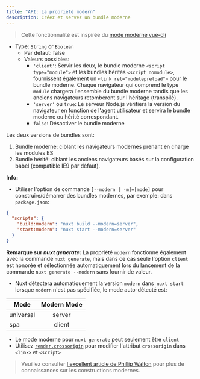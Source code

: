 ```yaml
---
title: "API: La propriété modern"
description: Créez et servez un bundle moderne
---
```


> Cette fonctionnalité est inspirée du [mode moderne vue-cli](https://cli.vuejs.org/guide/browser-compatibility.html#modern-mode) 

- Type: `String` or `Boolean`
  - Par défaut: false
  - Valeurs possibles:
    - `'client'`: Servir les deux, le bundle moderne `<script type="module">` et les bundles hérités `<script nomodule>`, fournissent également un `<link rel="modulepreload">` pour le bundle moderne. Chaque navigateur qui comprend le type `module` chargera l'ensemble du bundle moderne tandis que les anciens navigateurs retomberont sur l'héritage (transpilé).
    - `'server'` ou `true`: Le serveur Node.js vérifiera la version du navigateur en fonction de l'agent utilisateur et servira le bundle moderne ou hérité correspondant.
    - `false`: Désactiver le bundle moderne

Les deux versions de bundles sont:

1. Bundle moderne: ciblant les navigateurs modernes prenant en charge les modules ES
1. Bundle hérité: ciblant les anciens navigateurs basés sur la configuration babel (compatible IE9 par défaut).

**Info:**

- Utiliser l'option de commande `[--modern | -m]=[mode]` pour construire/démarrer des bundles modernes, par exemple: dans `package.json`:

```json
{
  "scripts": {
    "build:modern": "nuxt build --modern=server",
    "start:modern": "nuxt start --modern=server"
  }
}
```
**Remarque sur *nuxt generate*:** La propriété `modern` fonctionne également avec la commande `nuxt generate`, mais dans 
ce cas seule l'option `client` est honorée et sélectionnée automatiquement lors du lancement de la commande 
`nuxt generate --modern` sans fournir de valeur.

- Nuxt détectera automatiquement la version `modern` dans` nuxt start` lorsque `modern` n'est pas spécifiée, le mode auto-détecté est:

| Mode          | Modern Mode   |
| ------------- |:-------------:|
| universal     | server        |
| spa           | client        |

- Le mode moderne pour `nuxt generate` peut seulement être `client`
- Utilisez [`render.crossorigin`](/api/configuration-render#crossorigin) pour modifier l'attribut `crossorigin` dans `<link>` et `<script>`

> Veuillez consulter [l'excellent article de Phillip Walton](https://philipwalton.com/articles/deploying-es2015-code-in-production-today/) pour plus de connaissances sur les constructions modernes.
